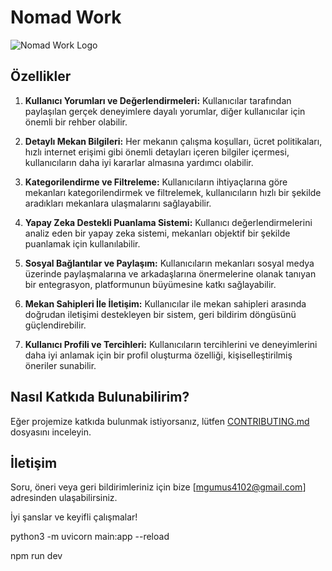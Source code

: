 # Nomad Work

![Nomad Work Logo](https://github.com/muhammed-gumus/nomad-work/assets/86381278/0b801181-ad81-4622-ade8-71c7e00d4530)

## Özellikler

1. **Kullanıcı Yorumları ve Değerlendirmeleri:** Kullanıcılar tarafından paylaşılan gerçek deneyimlere dayalı yorumlar, diğer kullanıcılar için önemli bir rehber olabilir.

2. **Detaylı Mekan Bilgileri:** Her mekanın çalışma koşulları, ücret politikaları, hızlı internet erişimi gibi önemli detayları içeren bilgiler içermesi, kullanıcıların daha iyi kararlar almasına yardımcı olabilir.

3. **Kategorilendirme ve Filtreleme:** Kullanıcıların ihtiyaçlarına göre mekanları kategorilendirmek ve filtrelemek, kullanıcıların hızlı bir şekilde aradıkları mekanlara ulaşmalarını sağlayabilir.

4. **Yapay Zeka Destekli Puanlama Sistemi:** Kullanıcı değerlendirmelerini analiz eden bir yapay zeka sistemi, mekanları objektif bir şekilde puanlamak için kullanılabilir.

5. **Sosyal Bağlantılar ve Paylaşım:** Kullanıcıların mekanları sosyal medya üzerinde paylaşmalarına ve arkadaşlarına önermelerine olanak tanıyan bir entegrasyon, platformunun büyümesine katkı sağlayabilir.

6. **Mekan Sahipleri İle İletişim:** Kullanıcılar ile mekan sahipleri arasında doğrudan iletişimi destekleyen bir sistem, geri bildirim döngüsünü güçlendirebilir.

7. **Kullanıcı Profili ve Tercihleri:** Kullanıcıların tercihlerini ve deneyimlerini daha iyi anlamak için bir profil oluşturma özelliği, kişiselleştirilmiş öneriler sunabilir.

## Nasıl Katkıda Bulunabilirim?

Eğer projemize katkıda bulunmak istiyorsanız, lütfen [CONTRIBUTING.md](CONTRIBUTING.md) dosyasını inceleyin.

## İletişim

Soru, öneri veya geri bildirimleriniz için bize [mgumus4102@gmail.com] adresinden ulaşabilirsiniz.

İyi şanslar ve keyifli çalışmalar!

python3 -m uvicorn main:app --reload

npm run dev

